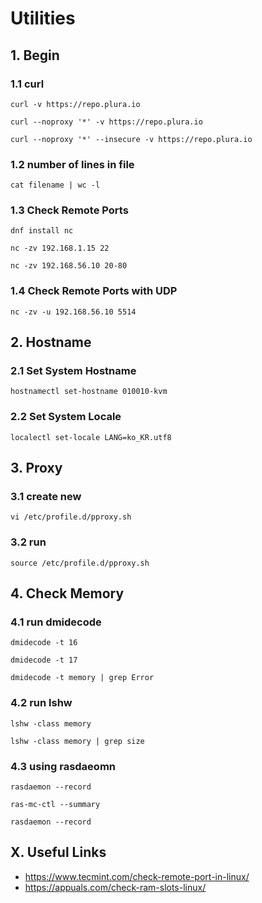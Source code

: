# Utilities


## 1. Begin

### 1.1 curl

    curl -v https://repo.plura.io
    
    curl --noproxy '*' -v https://repo.plura.io
    
    curl --noproxy '*' --insecure -v https://repo.plura.io
            
### 1.2 number of lines in file

    cat filename | wc -l
    
### 1.3 Check Remote Ports

    dnf install nc
    
    nc -zv 192.168.1.15 22
    
    nc -zv 192.168.56.10 20-80

### 1.4 Check Remote Ports with UDP

    nc -zv -u 192.168.56.10 5514

## 2. Hostname

### 2.1 Set System Hostname

    hostnamectl set-hostname 010010-kvm

### 2.2 Set System Locale

    localectl set-locale LANG=ko_KR.utf8

## 3. Proxy

### 3.1 create new

    vi /etc/profile.d/pproxy.sh

### 3.2 run

    source /etc/profile.d/pproxy.sh


## 4. Check Memory

### 4.1 run dmidecode

    dmidecode -t 16

    dmidecode -t 17

    dmidecode -t memory | grep Error

### 4.2 run lshw

    lshw -class memory
    
    lshw -class memory | grep size

### 4.3 using rasdaeomn

    rasdaemon --record

    ras-mc-ctl --summary

    rasdaemon --record


## X. Useful Links

- https://www.tecmint.com/check-remote-port-in-linux/
- https://appuals.com/check-ram-slots-linux/
